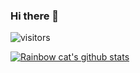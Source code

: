 ### Hi there 👋


![visitors](https://visitor-badge.glitch.me/badge?page_id=zhaoguanchen.zhaoguanchen&left_color=green&right_color=red)

[![Rainbow cat's github stats](https://github-readme-stats.vercel.app/api?username=zhaoguanchen&show_icons=true)](https://github.com/anuraghazra/github-readme-stats)

<!--
**zhaoguanchen/zhaoguanchen** is a ✨ _special_ ✨ repository because its `README.md` (this file) appears on your GitHub profile.

Here are some ideas to get you started:

- 🔭 I’m currently working on ...
- 🌱 I’m currently learning ...
- 👯 I’m looking to collaborate on ...
- 🤔 I’m looking for help with ...
- 💬 Ask me about ...
- 📫 How to reach me: ...
- 😄 Pronouns: ...
- ⚡ Fun fact: ...
-->
